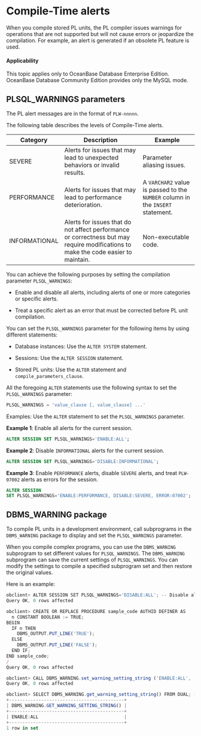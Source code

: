 Compile-Time alerts
====================================

When you compile stored PL units, the PL compiler issues warnings for operations that are not supported but will not cause errors or jeopardize the compilation. For example, an alert is generated if an obsolete PL feature is used.

  <main id="notice" >
    <h4>Applicability</h4>
    <p>This topic applies only to OceanBase Database Enterprise Edition. OceanBase Database Community Edition provides only the MySQL mode. </p>
  </main>

PLSQL_WARNINGS parameters
--------------------------------------

The PL alert messages are in the format of `PLW-nnnnn`.

The following table describes the levels of Compile-Time alerts.


| Category | Description | Example |
|---------------|-------------------------------|---------------------------------------------|
| SEVERE | Alerts for issues that may lead to unexpected behaviors or invalid results.  | Parameter aliasing issues.  |
| PERFORMANCE | Alerts for issues that may lead to performance deterioration.  | A `VARCHAR2` value is passed to the `NUMBER` column in the `INSERT` statement.  |
| INFORMATIONAL | Alerts for issues that do not affect performance or correctness but may require modifications to make the code easier to maintain.  | Non-executable code.  |



You can achieve the following purposes by setting the compilation parameter `PLSQL_WARNINGS`:

* Enable and disable all alerts, including alerts of one or more categories or specific alerts.



* Treat a specific alert as an error that must be corrected before PL unit compilation.






You can set the `PLSQL_WARNINGS` parameter for the following items by using different statements:

* Database instances: Use the `ALTER SYSTEM` statement.



* Sessions: Use the `ALTER SESSION` statement.



* Stored PL units: Use the `ALTER` statement and `compile_parameters_clause`.






All the foregoing `ALTER` statements use the following syntax to set the `PLSQL_WARNINGS` parameter:

```sql
PLSQL_WARNINGS = 'value_clause [, value_clause] ...'
```



Examples: Use the `ALTER` statement to set the `PLSQL_WARNINGS` parameter.

**Example 1**: Enable all alerts for the current session.

```sql
ALTER SESSION SET PLSQL_WARNINGS='ENABLE:ALL';
```



**Example 2**: Disable `INFORMATIONAL` alerts for the current session.

```sql
ALTER SESSION SET PLSQL_WARNINGS='DISABLE:INFORMATIONAL';
```



**Example 3**: Enable `PERFORMANCE` alerts, disable `SEVERE` alerts, and treat `PLW-07002` alerts as errors for the session.

```sql
ALTER SESSION
SET PLSQL_WARNINGS='ENABLE:PERFORMANCE, DISABLE:SEVERE, ERROR:07002';
```



DBMS_WARNING package
-----------------------------------

To compile PL units in a development environment, call subprograms in the `DBMS_WARNING` package to display and set the `PLSQL_WARNINGS` parameter.

When you compile complex programs, you can use the `DBMS_WARNING` subprogram to set different values for `PLSQL_WARNINGS`. The `DBMS_WARNING` subprogram can save the current settings of `PLSQL_WARNINGS`. You can modify the settings to compile a specified subprogram set and then restore the original values.

Here is an example:

```javascript
obclient> ALTER SESSION SET PLSQL_WARNINGS='DISABLE:ALL'; -- Disable all alert messages for this session.
Query OK, 0 rows affected

obclient> CREATE OR REPLACE PROCEDURE sample_code AUTHID DEFINER AS
  n CONSTANT BOOLEAN := TRUE;
BEGIN
  IF n THEN
    DBMS_OUTPUT.PUT_LINE('TRUE');
  ELSE
    DBMS_OUTPUT.PUT_LINE('FALSE');
  END IF;
END sample_code;
/
Query OK, 0 rows affected

obclient> CALL DBMS_WARNING.set_warning_setting_string ('ENABLE:ALL', 'SESSION'); --Enable all alert messages for this session
Query OK, 0 rows affected

obclient> SELECT DBMS_WARNING.get_warning_setting_string() FROM DUAL; --View the current alert settings
+-------------------------------------------+
| DBMS_WARNING.GET_WARNING_SETTING_STRING() |
+-------------------------------------------+
| ENABLE:ALL                                |
+-------------------------------------------+
1 row in set
```


